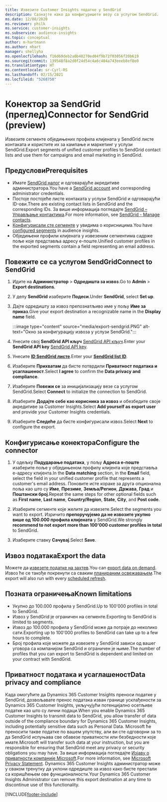 ```yaml
---
title: Извезите Customer Insights податке у SendGrid
description: Сазнајте како да конфигуришете везу са услугом SendGrid.
ms.date: 12/08/2020
ms.reviewer: philk
ms.service: customer-insights
ms.subservice: audience-insights
ms.topic: conceptual
author: m-hartmann
ms.author: mhart
manager: shellyha
ms.openlocfilehash: f16d69deb2a0b48270ed04f9b72f03056f20b619
ms.sourcegitcommit: 139548f8a2d0f24d54c4a6c404a743eeeb8ef8e0
ms.translationtype: HT
ms.contentlocale: sr-Cyrl-RS
ms.lasthandoff: 02/15/2021
ms.locfileid: "5268750"
---
```

# <a name="connector-for-sendgrid-preview"></a><span data-ttu-id="244ae-103">Конектор за SendGrid (преглед)</span><span class="sxs-lookup"><span data-stu-id="244ae-103">Connector for SendGrid (preview)</span></span>

<span data-ttu-id="244ae-104">Извезите сегменте обједињених профила клијената у SendGrid листе контаката и користите их за кампање и маркетинг у услузи SendGrid.</span><span class="sxs-lookup"><span data-stu-id="244ae-104">Export segments of unified customer profiles to SendGrid contact lists and use them for campaigns and email marketing in SendGrid.</span></span> 

## <a name="prerequisites"></a><span data-ttu-id="244ae-105">Предуслови</span><span class="sxs-lookup"><span data-stu-id="244ae-105">Prerequisites</span></span>

-   <span data-ttu-id="244ae-106">Имате [SendGrid налог](https://sendgrid.com/) и одговарајуће акредитиве администратора.</span><span class="sxs-lookup"><span data-stu-id="244ae-106">You have a [SendGrid account](https://sendgrid.com/) and corresponding administrator credentials.</span></span>
-   <span data-ttu-id="244ae-107">Постоје постојеће листе контаката у услузи SendGrid и одговарајући ID-ови.</span><span class="sxs-lookup"><span data-stu-id="244ae-107">There are existing contact lists in SendGrid and the corresponding IDs.</span></span> <span data-ttu-id="244ae-108">За више информација погледајте [SendGrid – Управљање контактима](https://sendgrid.com/docs/ui/managing-contacts/create-and-manage-contacts/#manage-contacts).</span><span class="sxs-lookup"><span data-stu-id="244ae-108">For more information, see [SendGrid - Manage contacts](https://sendgrid.com/docs/ui/managing-contacts/create-and-manage-contacts/#manage-contacts).</span></span>
-   <span data-ttu-id="244ae-109">[Конфигурисали сте сегменте](segments.md) у увидима о корисницима.</span><span class="sxs-lookup"><span data-stu-id="244ae-109">You have [configured segments](segments.md) in audience insights.</span></span>
-   <span data-ttu-id="244ae-110">Обједињени профили клијената у извезеним сегментима садрже поље које представља адресу е-поште.</span><span class="sxs-lookup"><span data-stu-id="244ae-110">Unified customer profiles in the exported segments contain a field representing an email address.</span></span>

## <a name="connect-to-sendgrid"></a><span data-ttu-id="244ae-111">Повежите се са услугом SendGrid</span><span class="sxs-lookup"><span data-stu-id="244ae-111">Connect to SendGrid</span></span>

1. <span data-ttu-id="244ae-112">Идите на **Администратор** > **Одредишта за извоз**.</span><span class="sxs-lookup"><span data-stu-id="244ae-112">Go to **Admin** > **Export destinations**.</span></span>

1. <span data-ttu-id="244ae-113">У делу **SendGrid** изаберите **Подеси**.</span><span class="sxs-lookup"><span data-stu-id="244ae-113">Under **SendGrid**, select **Set up**.</span></span>

1. <span data-ttu-id="244ae-114">Дајте одредишту за извоз препознатљиво име у пољу **Име за приказ**.</span><span class="sxs-lookup"><span data-stu-id="244ae-114">Give your export destination a recognizable name in the **Display name** field.</span></span>

   :::image type="content" source="media/export-sendgrid.PNG" alt-text="Окно за конфигурацију извоза у услузи SendGrid.":::

1. <span data-ttu-id="244ae-116">Унесите свој **SendGrid API кључ** [SendGrid API кључ](https://sendgrid.com/docs/ui/account-and-settings/api-keys/).</span><span class="sxs-lookup"><span data-stu-id="244ae-116">Enter your **SendGrid API key** [SendGrid API key](https://sendgrid.com/docs/ui/account-and-settings/api-keys/).</span></span>

1. <span data-ttu-id="244ae-117">Унесите **[ID SendGrid листе](https://sendgrid.com/docs/ui/managing-contacts/create-and-manage-contacts/#manage-contacts)**.</span><span class="sxs-lookup"><span data-stu-id="244ae-117">Enter your **[SendGrid list ID](https://sendgrid.com/docs/ui/managing-contacts/create-and-manage-contacts/#manage-contacts)**.</span></span>

1. <span data-ttu-id="244ae-118">Изаберите **Прихватам** да бисте потврдили **Приватност података и усаглашеност**.</span><span class="sxs-lookup"><span data-stu-id="244ae-118">Select **I agree** to confirm the **Data privacy and compliance**.</span></span>

1. <span data-ttu-id="244ae-119">Изаберите **Повежи се** за иницијализацију везе са услугом SendGrid.</span><span class="sxs-lookup"><span data-stu-id="244ae-119">Select **Connect** to initialize the connection to SendGrid.</span></span>

1. <span data-ttu-id="244ae-120">Изаберите **Додајте себе као корисника за извоз** и обезбедите своје акредитиве за Customer Insights.</span><span class="sxs-lookup"><span data-stu-id="244ae-120">Select **Add yourself as export user** and provide your Customer Insights credentials.</span></span>

1. <span data-ttu-id="244ae-121">Изаберите **Следеће** да бисте конфигурисали извоз.</span><span class="sxs-lookup"><span data-stu-id="244ae-121">Select **Next** to configure the export.</span></span>

## <a name="configure-the-connector"></a><span data-ttu-id="244ae-122">Конфигурисање конектора</span><span class="sxs-lookup"><span data-stu-id="244ae-122">Configure the connector</span></span>

1. <span data-ttu-id="244ae-123">У одељку **Подударање података**, у пољу **Адреса е-поште** изаберите поље у обједињеном профилу клијента које представља е-адресу клијента.</span><span class="sxs-lookup"><span data-stu-id="244ae-123">In the **Data matching** section, in the **Email** field, select the field in your unified customer profile that represents a customer's email address.</span></span> <span data-ttu-id="244ae-124">Поновите исте кораке за друга опционална поља као што су **Име**, **Презиме**, **Земља/Регион**, **Држава**, **Град** и **Поштански број**.</span><span class="sxs-lookup"><span data-stu-id="244ae-124">Repeat the same steps for other optional fields such as **First name**, **Last name**, **Country/Region**, **State**, **City**, and **Post code**.</span></span>

1. <span data-ttu-id="244ae-125">Изаберите сегменте које желите да извезете.</span><span class="sxs-lookup"><span data-stu-id="244ae-125">Select the segments you want to export.</span></span> <span data-ttu-id="244ae-126">Изричито **препоручујемо да не извозите укупно више од 100.000 профила клијената** у SendGrid.</span><span class="sxs-lookup"><span data-stu-id="244ae-126">We strongly **recommend to not export more than 100'000 customer profiles in total** to SendGrid.</span></span> 

1. <span data-ttu-id="244ae-127">Изаберите ставку **Сачувај**.</span><span class="sxs-lookup"><span data-stu-id="244ae-127">Select **Save**.</span></span>

## <a name="export-the-data"></a><span data-ttu-id="244ae-128">Извоз података</span><span class="sxs-lookup"><span data-stu-id="244ae-128">Export the data</span></span>

<span data-ttu-id="244ae-129">Можете да [извезете податке на захтев](export-destinations.md).</span><span class="sxs-lookup"><span data-stu-id="244ae-129">You can [export data on demand](export-destinations.md).</span></span> <span data-ttu-id="244ae-130">Извоз ће се такође покренути са сваким [планираним освежавањем](system.md#schedule-tab).</span><span class="sxs-lookup"><span data-stu-id="244ae-130">The export will also run with every [scheduled refresh](system.md#schedule-tab).</span></span>

## <a name="known-limitations"></a><span data-ttu-id="244ae-131">Позната ограничења</span><span class="sxs-lookup"><span data-stu-id="244ae-131">Known limitations</span></span>

- <span data-ttu-id="244ae-132">Укупно до 100.000 профила у SendGrid.</span><span class="sxs-lookup"><span data-stu-id="244ae-132">Up to 100'000 profiles in total to SendGrid.</span></span>
- <span data-ttu-id="244ae-133">Извоз у SendGrid је ограничен на сегменте.</span><span class="sxs-lookup"><span data-stu-id="244ae-133">Exporting to SendGrid is limited to segments.</span></span>
- <span data-ttu-id="244ae-134">Извоз до 100.000 профила у SendGrid може да потраје до неколико сати.</span><span class="sxs-lookup"><span data-stu-id="244ae-134">Exporting up to 100'000 profiles to SendGrid can take up to a few hours to complete.</span></span> 
- <span data-ttu-id="244ae-135">Број профила које можете да извезете у SendGrid зависи од вашег уговора са компанијом SendGrid и ограничен је њиме.</span><span class="sxs-lookup"><span data-stu-id="244ae-135">The number of profiles that you can export to SendGrid is dependent and limited on your contract with SendGrid.</span></span>

## <a name="data-privacy-and-compliance"></a><span data-ttu-id="244ae-136">Приватност података и усаглашеност</span><span class="sxs-lookup"><span data-stu-id="244ae-136">Data privacy and compliance</span></span>

<span data-ttu-id="244ae-137">Када омогућите да Dynamics 365 Customer Insights преноси податке у SendGrid, дозвољавате пренос података изван границе усклађености за Dynamics 365 Customer Insights, укључујући потенцијално осетљиве податке као што су лични подаци.</span><span class="sxs-lookup"><span data-stu-id="244ae-137">When you enable Dynamics 365 Customer Insights to transmit data to SendGrid, you allow transfer of data outside of the compliance boundary for Dynamics 365 Customer Insights, including potentially sensitive data such as Personal Data.</span></span> <span data-ttu-id="244ae-138">Microsoft ће преносити такве податке по вашем упутству, али ви сте одговорни за то да SendGrid испуњава све обавезе приватности или безбедности које имате.</span><span class="sxs-lookup"><span data-stu-id="244ae-138">Microsoft will transfer such data at your instruction, but you are responsible for ensuring that SendGrid meet any privacy or security obligations you may have.</span></span> <span data-ttu-id="244ae-139">За више информација погледајте [Изјаву о приватности компаније Microsoft](https://go.microsoft.com/fwlink/?linkid=396732).</span><span class="sxs-lookup"><span data-stu-id="244ae-139">For more information, see [Microsoft Privacy Statement](https://go.microsoft.com/fwlink/?linkid=396732).</span></span>
<span data-ttu-id="244ae-140">Dynamics 365 Customer Insights администратор може у сваком тренутку да уклони одредиште за извоз како бисте престали са коришћењем ове функционалности.</span><span class="sxs-lookup"><span data-stu-id="244ae-140">Your Dynamics 365 Customer Insights Administrator can remove this export destination at any time to discontinue use of this functionality.</span></span>


[!INCLUDE[footer-include](../includes/footer-banner.md)]